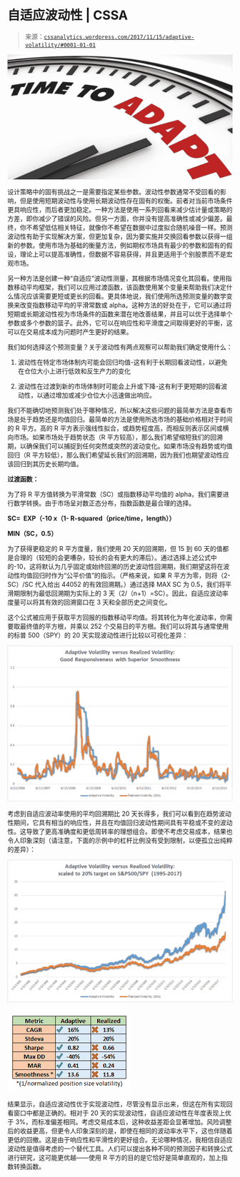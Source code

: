 <!--yml

分类：未分类

日期：2024-05-12 17:44:39

-->

# 自适应波动性 | CSSA

> 来源：[`cssanalytics.wordpress.com/2017/11/15/adaptive-volatility/#0001-01-01`](https://cssanalytics.wordpress.com/2017/11/15/adaptive-volatility/#0001-01-01)

![](img/2d9c7ec97dd85a45ea48ce49bb78f3c0.png)

设计策略中的固有挑战之一是需要指定某些参数。波动性参数通常不受回看的影响，但是使用短期波动性与使用长期波动性存在固有的权衡。前者对当前市场条件更具响应性，而后者更加稳定。一种方法是使用一系列回看来减少估计量或策略的方差，即你减少了错误的风险。但另一方面，你并没有提高准确性或减少偏差。最终，你不希望低估相关特征，就像你不希望在数据中过度拟合随机噪音一样。预测波动性有助于实现解决方案，但更加复杂，因为要实施并交换回看参数以获得一组新的参数。使用市场为基础的衡量方法，例如期权市场具有最少的参数和固有的假设，理论上可以提高准确性，但数据不容易获得，并且更适用于个别股票而不是宏观市场。

另一种方法是创建一种“自适应”波动性测量，其根据市场情况变化其回看。使用指数移动平均框架，我们可以应用过渡函数，该函数使用某个变量来帮助我们决定什么情况应该需要更短或更长的回看。更具体地说，我们使用所选预测变量的数学变换来改变指数移动平均的平滑常数或 alpha。这种方法的好处在于，它可以通过将短期或长期波动性视为市场条件的函数来潜在地改善结果，并且可以优于选择单个参数或多个参数的篮子。此外，它可以在响应性和平滑度之间取得更好的平衡，这可以在交易成本成为问题时产生更好的结果。

我们如何选择这个预测变量？关于波动性有两点观察可以帮助我们确定使用什么：

1.  波动性在特定市场体制内可能会回归均值-这有利于长期回看波动性，以避免在仓位大小上进行低效和反生产力的变化

1.  波动性在过渡到新的市场体制时可能会上升或下降-这有利于更短期的回看波动性，以通过增加或减少仓位大小迅速做出响应。

我们不能确切地预测我们处于哪种情况，所以解决这些问题的最简单方法是查看市场是处于趋势还是均值回归。最简单的方法是使用所选市场的基础价格相对于时间的 R 平方。高的 R 平方表示强线性拟合，或趋势程度高，而相反则表示区间或横向市场。如果市场处于趋势状态（R 平方较高），那么我们希望缩短我们的回溯期，以确保我们可以捕捉到任何突然或突然的波动变化。如果市场没有趋势或均值回归（R 平方较低），那么我们希望延长我们的回溯期，因为我们也期望波动性应该回归到其历史长期均值。

**过渡函数：**

为了将 R 平方值转换为平滑常数（SC）或指数移动平均值的 alpha，我们需要进行数学转换。由于市场呈对数正态分布，指数函数是最合理的选择。

**SC=  EXP（-10 x（1- R-squared（price/time，length））**

**MIN（SC，0.5）**

为了获得更稳定的 R 平方度量，我们使用 20 天的回溯期，但 15 到 60 天的值都是合理的（较短的会更嘈杂，较长的会有更大的滞后）。通过选择上述公式中的-10，这将默认为几乎固定或始终回溯的历史波动性回溯期，我们期望这将在波动性均值回归时作为“公平价值”的指示。（严格来说，如果 R 平方为零，则将（2-SC）/SC 代入给出 44052 的有效回溯期。）通过选择 MAX SC 为 0.5，我们将平滑期限制为最低回溯期为实际上的 3 天（2/（n+1）=SC）。因此，自适应波动率度量可以将其有效的回溯窗口在 3 天和全部历史之间变化。

这个公式被应用于获取平方回报的指数移动平均值。将其转化为年化波动率，你需要取最终值的平方根，并乘以 252 个交易日的平方根。我们可以将其与通常使用的标普 500（SPY）的 20 天实现波动性进行比较以可视化差异：

![av2](img/a9b91c897efbbe3b55a0988b95349d32.png)

考虑到自适应波动率使用的平均回溯期比 20 天长得多，我们可以看到在趋势波动性期间，它具有相当的响应性，并且在均值回归波动性期间具有平稳或不变的波动性。这导致了更高准确度和更低周转率的理想组合。即使不考虑交易成本，结果也令人印象深刻（请注意，下面的示例中的杠杆比例没有受到限制，以便孤立出纯粹的差异）：

![av1](img/23dda009f6b4240d81b7cf36cb79be08.png)

![av3](img/ccbaa447a008aba7fdef2da1f0340360.png)

结果显示，自适应波动性优于实现波动性，尽管没有显示出来，但这在所有实现回看窗口中都是正确的。相对于 20 天的实现波动性，自适应波动性在年度表现上优于 3%，而标准偏差相同。考虑交易成本后，这种收益差距会显著增加。风险调整后的收益更高，但更令人印象深刻的是，即使在相同的波动率水平下，这也伴随着更低的回撤。这是由于响应性和平滑性的更好组合。无论哪种情况，我相信自适应波动性是值得考虑的一个替代工具。人们可以提出各种不同的预测因子和转换公式进行研究，这可能更优越——使用 R 平方的目的是它恰好是简单直观的，加上指数转换函数。
